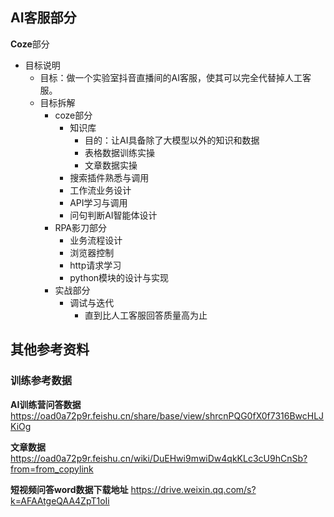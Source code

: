 ## AI客服部分

**Coze**部分

- 目标说明
	- 目标：做一个实验室抖音直播间的AI客服，使其可以完全代替掉人工客服。
	- 目标拆解
		- coze部分
			- 知识库
				- 目的：让AI具备除了大模型以外的知识和数据
				- 表格数据训练实操
				- 文章数据实操
			- 搜索插件熟悉与调用
			- 工作流业务设计
			- API学习与调用
			- 问句判断AI智能体设计
		- RPA影刀部分
			- 业务流程设计
			- 浏览器控制
			- http请求学习
			- python模块的设计与实现
		- 实战部分
			- 调试与迭代
				- 直到比人工客服回答质量高为止




## 其他参考资料


### 训练参考数据

**AI训练营问答数据**
https://oad0a72p9r.feishu.cn/share/base/view/shrcnPQG0fX0f7316BwcHLJKiOg

**文章数据**
https://oad0a72p9r.feishu.cn/wiki/DuEHwi9mwiDw4qkKLc3cU9hCnSb?from=from_copylink

**短视频问答word数据下载地址**
https://drive.weixin.qq.com/s?k=AFAAtgeQAA4ZpT1oIi
